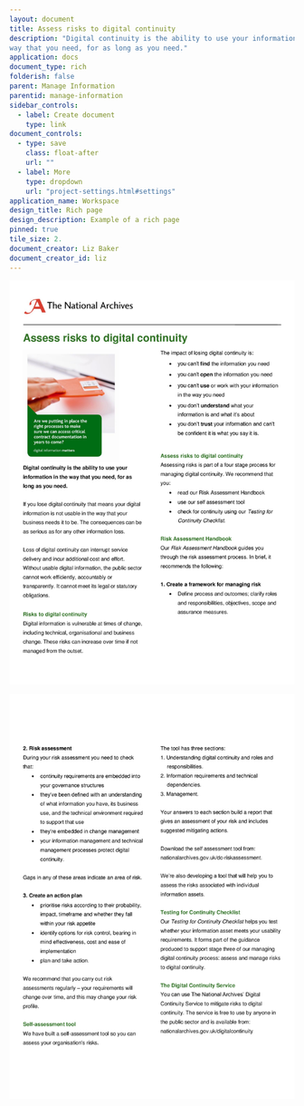 ```yaml
---
layout: document
title: Assess risks to digital continuity
description: "Digital continuity is the ability to use your information in the
way that you need, for as long as you need."
application: docs
document_type: rich
folderish: false
parent: Manage Information
parentid: manage-information
sidebar_controls:
  - label: Create document
    type: link
document_controls:
  - type: save
    class: float-after
    url: ""
  - label: More
    type: dropdown
    url: "project-settings.html#settings"
application_name: Workspace
design_title: Rich page
design_description: Example of a rich page
pinned: true
tile_size: 2.
document_creator: Liz Baker
document_creator_id: liz
---
```



![image](/media/dc-risks/dc-risks-page-0.png)

![image](/media/dc-risks/dc-risks-page-1.png)


